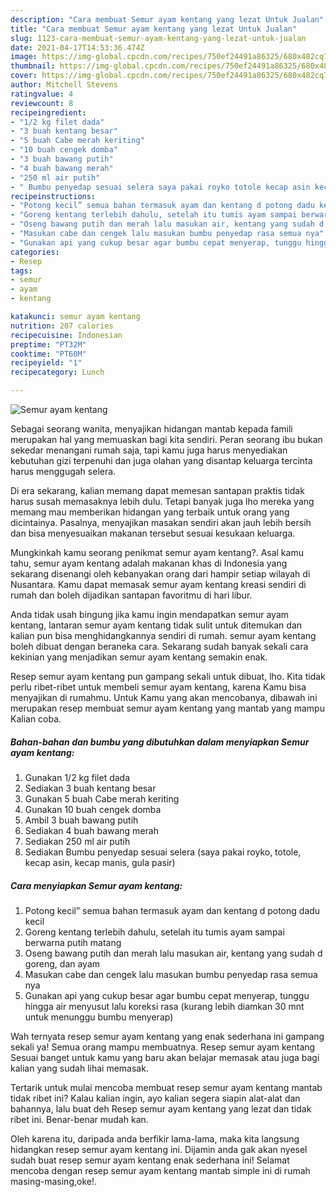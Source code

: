 ```yaml
---
description: "Cara membuat Semur ayam kentang yang lezat Untuk Jualan"
title: "Cara membuat Semur ayam kentang yang lezat Untuk Jualan"
slug: 1123-cara-membuat-semur-ayam-kentang-yang-lezat-untuk-jualan
date: 2021-04-17T14:53:36.474Z
image: https://img-global.cpcdn.com/recipes/750ef24491a86325/680x482cq70/semur-ayam-kentang-foto-resep-utama.jpg
thumbnail: https://img-global.cpcdn.com/recipes/750ef24491a86325/680x482cq70/semur-ayam-kentang-foto-resep-utama.jpg
cover: https://img-global.cpcdn.com/recipes/750ef24491a86325/680x482cq70/semur-ayam-kentang-foto-resep-utama.jpg
author: Mitchell Stevens
ratingvalue: 4
reviewcount: 8
recipeingredient:
- "1/2 kg filet dada"
- "3 buah kentang besar"
- "5 buah Cabe merah keriting"
- "10 buah cengek domba"
- "3 buah bawang putih"
- "4 buah bawang merah"
- "250 ml air putih"
- " Bumbu penyedap sesuai selera saya pakai royko totole kecap asin kecap manis gula pasir"
recipeinstructions:
- "Potong kecil” semua bahan termasuk ayam dan kentang d potong dadu kecil"
- "Goreng kentang terlebih dahulu, setelah itu tumis ayam sampai berwarna putih matang"
- "Oseng bawang putih dan merah lalu masukan air, kentang yang sudah d goreng, dan ayam"
- "Masukan cabe dan cengek lalu masukan bumbu penyedap rasa semua nya"
- "Gunakan api yang cukup besar agar bumbu cepat menyerap, tunggu hingga air menyusut lalu koreksi rasa (kurang lebih diamkan 30 mnt untuk menunggu bumbu menyerap)"
categories:
- Resep
tags:
- semur
- ayam
- kentang

katakunci: semur ayam kentang 
nutrition: 207 calories
recipecuisine: Indonesian
preptime: "PT32M"
cooktime: "PT60M"
recipeyield: "1"
recipecategory: Lunch

---
```



![Semur ayam kentang](https://img-global.cpcdn.com/recipes/750ef24491a86325/680x482cq70/semur-ayam-kentang-foto-resep-utama.jpg)

Sebagai seorang wanita, menyajikan hidangan mantab kepada famili merupakan hal yang memuaskan bagi kita sendiri. Peran seorang ibu bukan sekedar menangani rumah saja, tapi kamu juga harus menyediakan kebutuhan gizi terpenuhi dan juga olahan yang disantap keluarga tercinta harus menggugah selera.

Di era  sekarang, kalian memang dapat memesan santapan praktis tidak harus susah memasaknya lebih dulu. Tetapi banyak juga lho mereka yang memang mau memberikan hidangan yang terbaik untuk orang yang dicintainya. Pasalnya, menyajikan masakan sendiri akan jauh lebih bersih dan bisa menyesuaikan makanan tersebut sesuai kesukaan keluarga. 



Mungkinkah kamu seorang penikmat semur ayam kentang?. Asal kamu tahu, semur ayam kentang adalah makanan khas di Indonesia yang sekarang disenangi oleh kebanyakan orang dari hampir setiap wilayah di Nusantara. Kamu dapat memasak semur ayam kentang kreasi sendiri di rumah dan boleh dijadikan santapan favoritmu di hari libur.

Anda tidak usah bingung jika kamu ingin mendapatkan semur ayam kentang, lantaran semur ayam kentang tidak sulit untuk ditemukan dan kalian pun bisa menghidangkannya sendiri di rumah. semur ayam kentang boleh dibuat dengan beraneka cara. Sekarang sudah banyak sekali cara kekinian yang menjadikan semur ayam kentang semakin enak.

Resep semur ayam kentang pun gampang sekali untuk dibuat, lho. Kita tidak perlu ribet-ribet untuk membeli semur ayam kentang, karena Kamu bisa menyajikan di rumahmu. Untuk Kamu yang akan mencobanya, dibawah ini merupakan resep membuat semur ayam kentang yang mantab yang mampu Kalian coba.

<!--inarticleads1-->

##### Bahan-bahan dan bumbu yang dibutuhkan dalam menyiapkan Semur ayam kentang:

1. Gunakan 1/2 kg filet dada
1. Sediakan 3 buah kentang besar
1. Gunakan 5 buah Cabe merah keriting
1. Gunakan 10 buah cengek domba
1. Ambil 3 buah bawang putih
1. Sediakan 4 buah bawang merah
1. Sediakan 250 ml air putih
1. Sediakan  Bumbu penyedap sesuai selera (saya pakai royko, totole, kecap asin, kecap manis, gula pasir)




<!--inarticleads2-->

##### Cara menyiapkan Semur ayam kentang:

1. Potong kecil” semua bahan termasuk ayam dan kentang d potong dadu kecil
1. Goreng kentang terlebih dahulu, setelah itu tumis ayam sampai berwarna putih matang
1. Oseng bawang putih dan merah lalu masukan air, kentang yang sudah d goreng, dan ayam
1. Masukan cabe dan cengek lalu masukan bumbu penyedap rasa semua nya
1. Gunakan api yang cukup besar agar bumbu cepat menyerap, tunggu hingga air menyusut lalu koreksi rasa (kurang lebih diamkan 30 mnt untuk menunggu bumbu menyerap)




Wah ternyata resep semur ayam kentang yang enak sederhana ini gampang sekali ya! Semua orang mampu membuatnya. Resep semur ayam kentang Sesuai banget untuk kamu yang baru akan belajar memasak atau juga bagi kalian yang sudah lihai memasak.

Tertarik untuk mulai mencoba membuat resep semur ayam kentang mantab tidak ribet ini? Kalau kalian ingin, ayo kalian segera siapin alat-alat dan bahannya, lalu buat deh Resep semur ayam kentang yang lezat dan tidak ribet ini. Benar-benar mudah kan. 

Oleh karena itu, daripada anda berfikir lama-lama, maka kita langsung hidangkan resep semur ayam kentang ini. Dijamin anda gak akan nyesel sudah buat resep semur ayam kentang enak sederhana ini! Selamat mencoba dengan resep semur ayam kentang mantab simple ini di rumah masing-masing,oke!.

